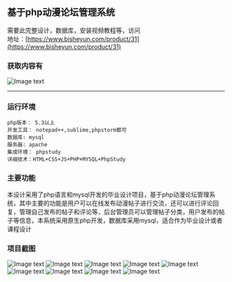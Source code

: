 ## 基于php动漫论坛管理系统

需要此完整设计，数据库，安装视频教程等，访问   
地址：[https://www.bisheyun.com/product/31](https://www.bisheyun.com/product/31)

### 获取内容有
![Image text](https://www.bisheyun.com/uploads/images/wangEditor/202105/26/prouduct_1622016049_dyXER6QEPi.jpg)


***
### 运行环境 
```
php版本： 5.3以上
开发工具： notepad++,sublime,phpstorm都可
数据库: mysql
服务器: apache
集成环境： phpstudy
详细技术：HTML+CSS+JS+PHP+MYSQL+PhpStudy
```
### 主要功能 
本设计采用了php语言和mysql开发的毕业设计项目，基于php动漫论坛管理系统，其中主要的功能是用户可以在线发布动漫帖子进行交流，还可以进行评论回复，管理自己发布的帖子和评论等，后台管理员可以管理帖子分类，用户发布的帖子等信息，本系统采用原生php开发，数据库采用mysql，适合作为毕业设计或者课程设计
### 项目截图  
  ![Image text](https://www.bisheyun.com/uploads/images/wangEditor/202105/26/prouduct_1622016212_FRXwDYyUFs.jpg)
  ![Image text](https://www.bisheyun.com/uploads/images/wangEditor/202105/26/prouduct_1622016223_ds1DcOKLgq.jpg)
  ![Image text](https://www.bisheyun.com/uploads/images/wangEditor/202105/26/prouduct_1622016223_IuJTIMeTVH.jpg)
  ![Image text](https://www.bisheyun.com/uploads/images/wangEditor/202105/26/prouduct_1622016223_W77oD1G4Uu.jpg)
  ![Image text](https://www.bisheyun.com/uploads/images/wangEditor/202105/26/prouduct_1622016232_QZFlPC2yWy.jpg)
  ![Image text](https://www.bisheyun.com/uploads/images/wangEditor/202105/26/prouduct_1622016232_zRjoOCss4n.jpg)
  ![Image text](https://www.bisheyun.com/uploads/images/wangEditor/202105/26/prouduct_1622016232_zS0TjJITBc.jpg)
  ![Image text](https://www.bisheyun.com/uploads/images/wangEditor/202105/26/prouduct_1622016242_s7uDFiZgDl.jpg)
  ![Image text](https://www.bisheyun.com/uploads/images/wangEditor/202105/26/prouduct_1622016242_SfxiIpYkg5.jpg)

